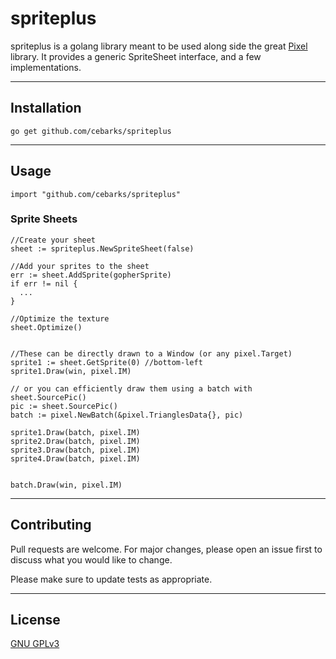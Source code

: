 # spriteplus

spriteplus is a golang library meant to be used along side the great [Pixel](https://github.com/faiface/pixel) library. It provides a generic SpriteSheet interface, and a few implementations.

---

## Installation

`go get github.com/cebarks/spriteplus`

---

## Usage

```golang
import "github.com/cebarks/spriteplus"
```

### Sprite Sheets

```golang
//Create your sheet
sheet := spriteplus.NewSpriteSheet(false)

//Add your sprites to the sheet
err := sheet.AddSprite(gopherSprite)
if err != nil {
  ...
}

//Optimize the texture
sheet.Optimize()


//These can be directly drawn to a Window (or any pixel.Target)
sprite1 := sheet.GetSprite(0) //bottom-left
sprite1.Draw(win, pixel.IM)

// or you can efficiently draw them using a batch with sheet.SourcePic()
pic := sheet.SourcePic()
batch := pixel.NewBatch(&pixel.TrianglesData{}, pic)

sprite1.Draw(batch, pixel.IM)
sprite2.Draw(batch, pixel.IM)
sprite3.Draw(batch, pixel.IM)
sprite4.Draw(batch, pixel.IM)


batch.Draw(win, pixel.IM)
```
---

## Contributing
Pull requests are welcome. For major changes, please open an issue first to discuss what you would like to change.

Please make sure to update tests as appropriate.

---

## License
[GNU GPLv3](https://choosealicense.com/licenses/gpl-3.0/)
